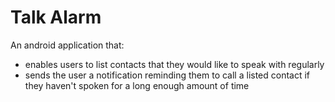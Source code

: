# Talk Alarm

An android application that:
* enables users to list contacts that they would like to speak with regularly
* sends the user a notification reminding them to call a listed contact if they haven't spoken for a long enough amount of time
